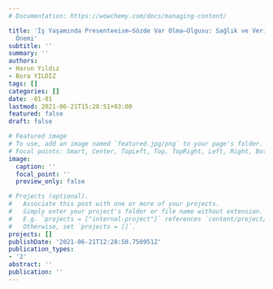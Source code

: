```yaml
---
# Documentation: https://wowchemy.com/docs/managing-content/

title: 'İş Yaşamında Presenteeism–Sözde Var Olma–Olgusu: Sağlık ve Verimlilik Açısından
  Önemi'
subtitle: ''
summary: ''
authors:
- Harun Yıldız
- Bora YILDIZ
tags: []
categories: []
date: -01-01
lastmod: 2021-06-21T15:28:51+03:00
featured: false
draft: false

# Featured image
# To use, add an image named `featured.jpg/png` to your page's folder.
# Focal points: Smart, Center, TopLeft, Top, TopRight, Left, Right, BottomLeft, Bottom, BottomRight.
image:
  caption: ''
  focal_point: ''
  preview_only: false

# Projects (optional).
#   Associate this post with one or more of your projects.
#   Simply enter your project's folder or file name without extension.
#   E.g. `projects = ["internal-project"]` references `content/project/deep-learning/index.md`.
#   Otherwise, set `projects = []`.
projects: []
publishDate: '2021-06-21T12:28:50.750951Z'
publication_types:
- '2'
abstract: ''
publication: ''
---
```

